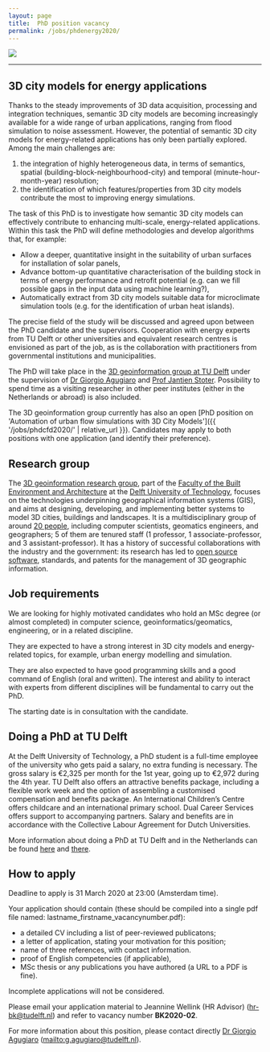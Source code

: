 ```yaml
---
layout: page
title:  PhD position vacancy
permalink: /jobs/phdenergy2020/
---
```


<div class="row">
	<div class="col-sm-12 col-xs-12"><img class="img-responsive" src="{{ "img/banner.png" }}"></div>
</div>

- - - 

## 3D city models for energy applications

Thanks to the steady improvements of 3D data acquisition, processing and integration techniques, semantic 3D city models are becoming increasingly available for a wide range of urban applications, ranging from flood simulation to noise assessment. 
However, the potential of semantic 3D city models for energy-related applications has only been partially explored. 
Among the main challenges are: 

  1. the integration of highly heterogeneous data, in terms of semantics, spatial (building-block-neighbourhood-city) and temporal (minute-hour-month-year) resolution; 
  2. the identification of which features/properties from 3D city models contribute the most to improving energy simulations.

The task of this PhD is to investigate how semantic 3D city models can effectively contribute to enhancing multi-scale, energy-related applications. Within this task the PhD will define methodologies and develop algorithms that, for example:

  - Allow a deeper, quantitative insight in the suitability of urban surfaces for installation of solar panels,
  - Advance bottom-up quantitative characterisation of the building stock in terms of energy performance and retrofit potential (e.g. can we fill possible gaps in the input data using machine learning?),
  - Automatically extract from 3D city models suitable data for microclimate simulation tools (e.g. for the  identification of urban heat islands).

The precise field of the study will be discussed and agreed upon between the PhD candidate and the supervisors.
Cooperation with energy experts from TU Delft or other universities and equivalent research centres is envisioned as part of the job, as is the collaboration with practitioners from governmental institutions and municipalities.

The PhD will take place in the [3D geoinformation group at TU Delft](https://3d.bk.tudelft.nl) under the supervision of [Dr Giorgio Agugiaro](https://3d.bk.tudelft.nl/gagugiaro/) and [Prof Jantien Stoter](https://3d.bk.tudelft.nl/jstoter). 
Possibility to spend time as a visiting researcher in other peer institutes (either in the Netherlands or abroad) is also included.

The 3D geoinformation group currently has also an open [PhD position on 'Automation of urban flow simulations with 3D City Models']({{ '/jobs/phdcfd2020/' | relative_url }}). 
Candidates may apply to both positions with one application (and identify their preference). 


## Research group

The [3D geoinformation research group](https://3d.bk.tudelft.nl), part of the [Faculty of the Built Environment and Architecture](http://www.bk.tudelft.nl/en) at the [Delft University of Technology](http://www.tudelft.nl), focuses on the technologies underpinning geographical information systems (GIS), and aims at designing, developing, and implementing better systems to model 3D cities, buildings and landscapes.
It is a multidisciplinary group of around [20 people](/about/), including computer scientists, geomatics engineers, and geographers; 5 of them are tenured staff (1 professor, 1 associate-professor, and 3 assistant-professor).
It has a history of successful collaborations with the industry and the government: its research has led to [open source](https://github.com/tudelft3d) [software](https://github.com/tudelft3d), standards, and patents for the management of 3D geographic information.


## Job requirements
<!-- 600 char --> 

We are looking for highly motivated candidates who hold an MSc degree (or almost completed) in computer science, geoinformatics/geomatics, engineering, or in a related discipline. 

They are expected to have a strong interest in 3D city models and energy-related topics, for example, urban energy modelling and simulation. 

They are also expected to have good programming skills and a good command of English (oral and written). The interest and ability to interact with experts from different disciplines will be fundamental to carry out the PhD. 

The starting date is in consultation with the candidate.


## Doing a PhD at TU Delft

At the Delft University of Technology, a PhD student is a full-time employee of the university who gets paid a salary, no extra funding is necessary.
The gross salary is €2,325 per month for the 1st year, going up to €2,972 during the 4th year.
TU Delft also offers an attractive benefits package, including a flexible work week and the option of assembling a customised compensation and benefits package.
An International Children’s Centre offers childcare and an international primary school. Dual Career Services offers support to accompanying partners. Salary and benefits are in accordance with the Collective Labour Agreement for Dutch Universities.

More information about doing a PhD at TU Delft and in the Netherlands can be found [here](http://www.graduateschool.tudelft.nl) and [there](http://www.studyinholland.nl/education-system/degrees/phd).


## How to apply

<div class="alert alert-info" role="alert">
Deadline to apply is 31 March 2020 at 23:00 (Amsterdam time).
</div>

<!-- <div class="alert alert-danger" role="alert">
Deadline has passed, you can't apply anymore.
</div> -->

Your application should contain (these should be compiled into a single pdf file named: lastname_firstname_vacancynumber.pdf):

  - a detailed CV including a list of peer-reviewed publicatons;
  - a letter of application, stating your motivation for this position;
  - name of three references, with contact information.
  - proof of English competencies (if applicable),
  - MSc thesis or any publications you have authored (a URL to a PDF is fine).

Incomplete applications will not be considered.

Please email your application material to Jeannine Wellink (HR Advisor) (<hr-bk@tudelft.nl>) and refer to vacancy number __BK2020-02__.

For more information about this position, please contact directly [Dr Giorgio Agugiaro](https://3d.bk.tudelft.nl/gagugiaro/) (<mailto:g.agugiaro@tudelft.nl>).

